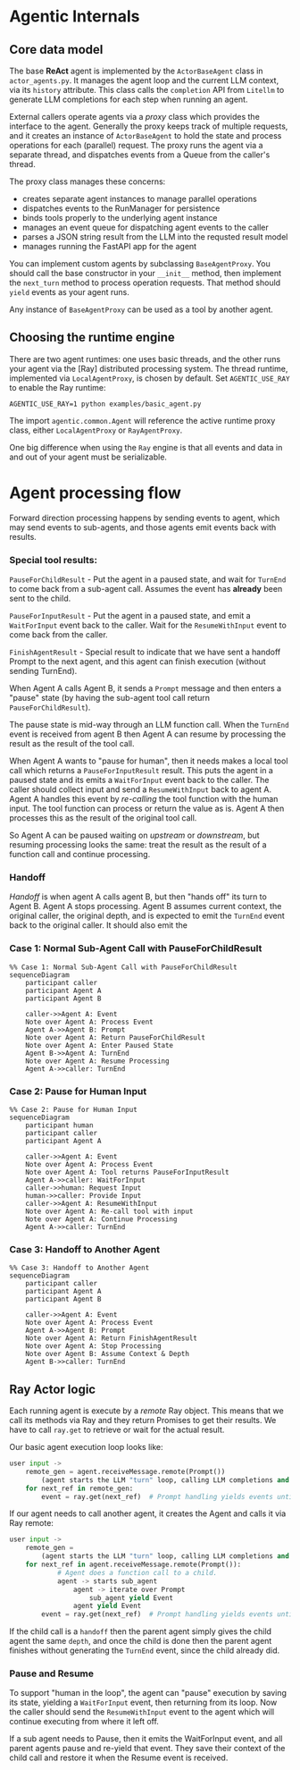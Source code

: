 # Agentic Internals

## Core data model

The base **ReAct** agent is implemented by the `ActorBaseAgent` class in `actor_agents.py`. 
It manages the agent loop and the current LLM context, via its `history` attribute. This
class calls the `completion` API from `Litellm` to generate LLM completions for each
step when running an agent.

External callers operate agents via a _proxy_ class which provides the interface to the agent.
Generally the proxy keeps track of multiple requests, and it creates an instance of `ActorBaseAgent`
to hold the state and process operations for each (parallel) request. The proxy runs the agent
via a separate thread, and dispatches events from a Queue from the caller's thread.

The proxy class manages these concerns:

- creates separate agent instances to manage parallel operations
- dispatches events to the RunManager for persistence
- binds tools properly to the underlying agent instance
- manages an event queue for dispatching agent events to the caller
- parses a JSON string result from the LLM into the requsted result model
- manages running the FastAPI app for the agent

You can implement custom agents by subclassing `BaseAgentProxy`. You should call the base
constructor in your `__init__` method, then implement the `next_turn` method to process
operation requests. That method should `yield` events as your agent runs.

Any instance of `BaseAgentProxy` can be used as a tool by another agent.

## Choosing the runtime engine

There are two agent runtimes: one uses basic threads, and the other runs your agent via the
[Ray] distributed processing system. The thread runtime, implemented via `LocalAgentProxy`,
is chosen by default. Set `AGENTIC_USE_RAY` to enable the Ray runtime:

    AGENTIC_USE_RAY=1 python examples/basic_agent.py

The import `agentic.common.Agent` will reference the active runtime proxy class, either
`LocalAgentProxy` or `RayAgentProxy`.

One big difference when using the `Ray` engine is that all events and data in and out of
your agent must be serializable.

# Agent processing flow

Forward direction processing happens by sending events to agent, which may send
events to sub-agents, and those agents emit events back with results.

### Special tool results:

`PauseForChildResult`  - Put the agent in a paused state, and wait for `TurnEnd` to come
back from a sub-agent call. Assumes the event has **already** been sent to the child.

`PauseForInputResult`  - Put the agent in a paused state, and emit a `WaitForInput`
event back to the caller. Wait for the `ResumeWithInput` event to come back from the caller.

`FinishAgentResult` - Special result to indicate that we have sent a handoff Prompt
to the next agent, and this agent can finish execution (without sending TurnEnd).

When Agent A calls Agent B, it sends a `Prompt` message and then enters a "pause" state
(by having the sub-agent tool call return `PauseForChildResult`).

The pause state is mid-way through an LLM function call. When the `TurnEnd` event is 
received from agent B then Agent A can resume by processing the result as the
result of the tool call.

When Agent A wants to "pause for human", then it needs makes a local tool
call which returns a `PauseForInputResult` result. This puts the agent in a paused
state and its emits a `WaitForInput` event back to the caller. 
The caller should collect input and send a `ResumeWithInput` back to agent A.
Agent A handles this event by _re-calling_ the tool function with the human
input. The tool function can process or return the value as is. Agent A then
processes this as the result of the original tool call.

So Agent A can be paused waiting on _upstream_ or _downstream_, but resuming
processing looks the same: treat the result as the result of a function call
and continue processing.

### Handoff

_Handoff_ is when agent A calls agent B, but then "hands off" its turn to Agent B.
Agent A stops processing. Agent B assumes current context, the original caller,
the original depth, and is expected to emit the `TurnEnd` event back to the original
caller. It should also emit the 


### Case 1: Normal Sub-Agent Call with PauseForChildResult

```mermaid
%% Case 1: Normal Sub-Agent Call with PauseForChildResult
sequenceDiagram
    participant caller
    participant Agent A
    participant Agent B
    
    caller->>Agent A: Event
    Note over Agent A: Process Event
    Agent A->>Agent B: Prompt
    Note over Agent A: Return PauseForChildResult
    Note over Agent A: Enter Paused State
    Agent B->>Agent A: TurnEnd
    Note over Agent A: Resume Processing
    Agent A->>caller: TurnEnd

```

### Case 2: Pause for Human Input

```mermaid
%% Case 2: Pause for Human Input
sequenceDiagram
    participant human
    participant caller
    participant Agent A
    
    caller->>Agent A: Event
    Note over Agent A: Process Event
    Note over Agent A: Tool returns PauseForInputResult
    Agent A->>caller: WaitForInput
    caller->>human: Request Input
    human->>caller: Provide Input
    caller->>Agent A: ResumeWithInput
    Note over Agent A: Re-call tool with input
    Note over Agent A: Continue Processing
    Agent A->>caller: TurnEnd
```

### Case 3: Handoff to Another Agent

```mermaid
%% Case 3: Handoff to Another Agent
sequenceDiagram
    participant caller
    participant Agent A
    participant Agent B
    
    caller->>Agent A: Event
    Note over Agent A: Process Event
    Agent A->>Agent B: Prompt
    Note over Agent A: Return FinishAgentResult
    Note over Agent A: Stop Processing
    Note over Agent B: Assume Context & Depth
    Agent B->>caller: TurnEnd
```

## Ray Actor logic

Each running agent is execute by a _remote_ Ray object. This means that we call its
methods via Ray and they return Promises to get their results. We have to call `ray.get`
to retrieve or wait for the actual result.

Our basic agent execution loop looks like:

```python
user input ->
    remote_gen = agent.receiveMessage.remote(Prompt())
        (agent starts the LLM "turn" loop, calling LLM completions and yielding events)
    for next_ref in remote_gen:
        event = ray.get(next_ref)  # Prompt handling yields events until turn is over
```

If our agent needs to call another agent, it creates the Agent and calls it via
Ray remote:

```python
user input ->
    remote_gen = 
        (agent starts the LLM "turn" loop, calling LLM completions and yielding events)
    for next_ref in agent.receiveMessage.remote(Prompt()):
            # Agent does a function call to a child. 
            agent -> starts sub_agent
                agent -> iterate over Prompt
                    sub_agent yield Event
                agent yield Event
        event = ray.get(next_ref)  # Prompt handling yields events until turn is over
```
If the child call is a `handoff` then the parent agent simply gives the child agent
the same `depth`, and once the child is done then the parent agent finishes without
generating the `TurnEnd` event, since the child already did.

### Pause and Resume

To support "human in the loop", the agent can "pause" execution by saving its state, yielding
a `WaitForInput` event, then returning from its loop. Now the caller should send the `ResumeWithInput`
event to the agent which will continue executing from where it left off.

If a sub agent needs to Pause, then it emits the WaitForInput event, and all parent agents
pause and re-yield that event. They save their context of the child call and restore it
when the Resume event is received.
